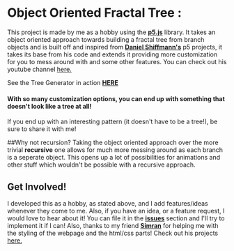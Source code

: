 # Object Oriented Fractal Tree :

This project is made by me as a hobby using the [**p5.js**](p5js.org) library. It takes an object oriented approach towards building a fractal tree from branch objects and is built off and inspired from [**Daniel Shiffmann's**](https://github.com/shiffman) p5 projects, it takes its base from his code and extends it providing more customization for you to mess around with and some other features. You can check out his youtube channel [here.](https://www.youtube.com/user/shiffman)

See the Tree Generator in action [**HERE**](https://masteryushi.github.io/Fractal-Tree-Object-Oriented-/)

#### With so many customization options, you can end up with something that doesn't look like a tree at all!
If you end up with an interesting pattern (it doesn't have to be a tree!), be sure to share it with me!

##Why not recursion?
Taking the object oriented approach over the more trivial **recursive** one allows for much more messing around as each branch is a seperate object.
This opens up a lot of possibilities for animations and other stuff which wouldn't be possible with a recursive approach.

## Get Involved!
I developed this as a hobby, as stated above, and I add features/ideas whenever they come to me. Also, if you have an idea, or a feature request, I would love to hear about it! You can file it in the [**issues**](https://github.com/MasterYushi/Fractal-Tree-Object-Oriented-/issues) section and I'll try to implement it if I can! Also, thanks to my friend [**Simran**](https://github.com/xxxZeus) for helping me with the styling of the webpage and the html/css parts! Check out his projects [here.](https://github.com/xxxZeus)
